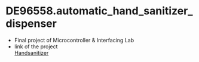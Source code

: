 # DE96558.automatic_hand_sanitizer_dispenser
* Final project of Microcontroller & Interfacing Lab
* link of the project  
[Handsanitizer](https://www.tinkercad.com/things/2ys5XkvvQzV)
